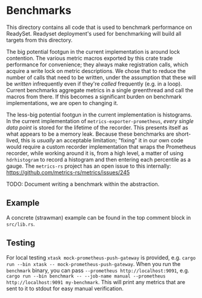 # Benchmarks

This directory contains all code that is used to benchmark performance on
ReadySet. Readyset deployment's used for benchmarking will build all targets
from this directory.

The big potential footgun in the current implementation is around lock contention.  The various
metric macros exported by this crate trade performance for convenience; they always make
registration calls, which acquire a write lock on metric descriptions.  We chose that to reduce the
number of calls that need to be written, under the assumption that these will be _written_
infrequently even if they're _called_ frequently (e.g. in a loop).  Current benchmarks aggregate
metrics in a single greenthread and call the macros from there.  If this becomes a significant
burden on benchmark implementations, we are open to changing it.

The less-big potential footgun in the current implementation is histograms.  In the current
implementation of `metrics-exporter-prometheus`, _every single data point_ is stored for the
lifetime of the recorder.  This presents itself as what appears to be a memory leak.  Because these
benchmarks are short-lived, this is _usually_ an acceptable limitation; "fixing" it in our own code
would require a custom recorder implementation that wraps the Prometheus recorder, while working
around it is, from a high level, a matter of using `hdrhistogram` to record a histogram and then
entering each percentile as a gauge.  The `metrics-rs` project has an open issue to this
internally:  https://github.com/metrics-rs/metrics/issues/245

TODO: Document writing a benchmark within the abstraction.

## Example

A concrete (strawman) example can be found in the top comment block in `src/lib.rs`.

## Testing

For local testing `xtask mock-prometheus-push-gateway` is provided, e.g.
`cargo run --bin xtask -- mock-prometheus-push-gateway`.  When you run the
`benchmark` binary, you can pass `--prometheus http://localhost:9091`, e.g.
`cargo run --bin benchmark -- --job-name manual --prometheus
http://localhost:9091 my-benchmark`.  This will print any metrics that are sent
to it to stdout for easy manual verification.
